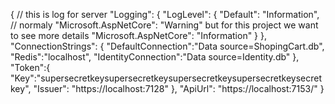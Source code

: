 {
    // this is log for server
  "Logging": {
    "LogLevel": {
      "Default": "Information",
      // normaly "Microsoft.AspNetCore": "Warning" but for this project we want to see more details
      "Microsoft.AspNetCore": "Information"
    }
  },
  "ConnectionStrings": {
    "DefaultConnection":"Data source=ShopingCart.db",
    "Redis":"localhost",
    "IdentityConnection":"Data source=Identity.db"
  },
  "Token":{
    "Key":"supersecretkeysupersecretkeysupersecretkeysupersecretkeysecretkey",
    "Issuer": "https://localhost:7128"
  },
  "ApiUrl": "https://localhost:7153/"
}
